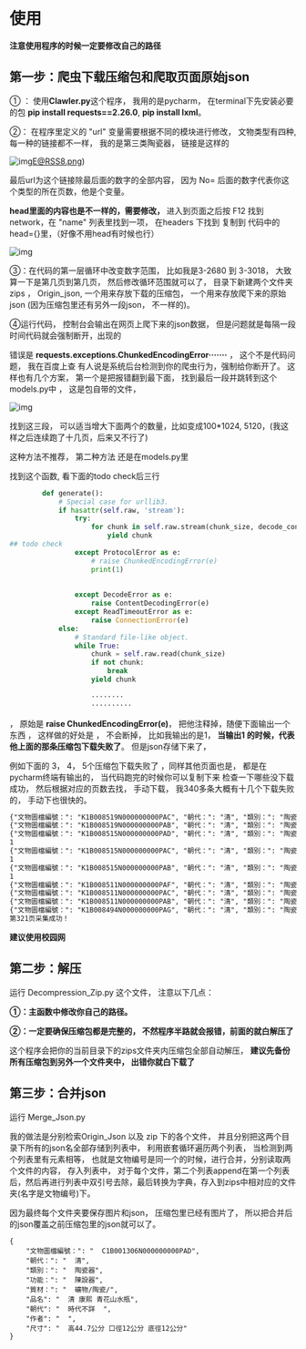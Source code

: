 # 使用



**注意使用程序的时候一定要修改自己的路径**



## 第一步：爬虫下载压缩包和爬取页面原始json

① ： 使用**Clawler.py**这个程序， 我用的是pycharm， 在terminal下先安装必要的包 **pip install requests==2.26.0**,  **pip install lxml**。

②： 在程序里定义的 "url" 变量需要根据不同的模块进行修改， 文物类型有四种,  每一种的链接都不一样， 我的是第三类陶瓷器， 链接是这样的

![img](file:///C:\Users\1\AppData\Roaming\Tencent\Users\1025935864\QQ\WinTemp\RichOle\(Q2KWOIJJL3`]OOC)E@RSS8.png)

最后url为这个链接除最后面的数字的全部内容， 因为 No=  后面的数字代表你这个类型的所在页数，他是个变量。

**head里面的内容也是不一样的，需要修改，** 进入到页面之后按 F12 找到 network，在 "name" 列表里找到一项，  在headers 下找到 复制到 代码中的 head={}里，（好像不用head有时候也行）

![img](file:///C:\Users\1\AppData\Roaming\Tencent\Users\1025935864\QQ\WinTemp\RichOle\H$9O{JK1W]0HO00L_SC_ODR.png)



③：在代码的第一层循环中改变数字范围， 比如我是3-2680 到 3-3018， 大致算一下是第几页到第几页， 然后修改循环范围就可以了， 目录下新建两个文件夹 zips ， Origin_json, 一个用来存放下载的压缩包， 一个用来存放爬下来的原始json (因为压缩包里还有另外一段json， 不一样的)。

④运行代码， 控制台会输出在网页上爬下来的json数据， 但是问题就是每隔一段时间代码就会强制断开，出现的

错误是 **requests.exceptions.ChunkedEncodingError·······**  ， 这个不是代码问题， 我在百度上查 有人说是系统后台检测到你的爬虫行为，强制给你断开了。 这样也有几个方案， 第一个是把报错翻到最下面， 找到最后一段并跳转到这个models.py中 ， 这是包自带的文件， 

![img](file:///C:\Users\1\AppData\Roaming\Tencent\Users\1025935864\QQ\WinTemp\RichOle\M71~E%Q8WOZMLZC[SOOL1BJ.png)

找到这三段， 可以适当增大下面两个的数量，比如变成100*1024, 5120，(我这样之后连续跑了十几页，后来又不行了)

这种方法不推荐， 第二种方法 还是在models.py里

找到这个函数,  看下面的todo check后三行

```python
        def generate():
            # Special case for urllib3.
            if hasattr(self.raw, 'stream'):
                try:
                    for chunk in self.raw.stream(chunk_size, decode_content=True):
                        yield chunk
## todo check                        
                except ProtocolError as e:
                    # raise ChunkedEncodingError(e)
                    print(1)
                
                
                except DecodeError as e:
                    raise ContentDecodingError(e)
                except ReadTimeoutError as e:
                    raise ConnectionError(e)
            else:
                # Standard file-like object.
                while True:
                    chunk = self.raw.read(chunk_size)
                    if not chunk:
                        break
                    yield chunk
                    
                    ········
                    ··········
```

， 原始是  **raise ChunkedEncodingError(e)**， 把他注释掉，随便下面输出一个东西 ， 这样做的好处是 ， 不会断掉， 比如我输出的是1， **当输出1 的时候，代表他上面的那条压缩包下载失败了**。 但是json存储下来了，



例如下面的 3， 4， 5个压缩包下载失败了 ，同样其他页面也是， 都是在pycharm终端有输出的， 当代码跑完的时候你可以复制下来 检查一下哪些没下载成功， 然后根据对应的页数去找， 手动下载， 我340多条大概有十几个下载失败的， 手动下也很快的。



```txt
{"文物圖檔編號：": "K1B008519N000000000PAC", "朝代：": "清", "類別：": "陶瓷器", "功能：": "盛裝器", "質材：": "礦物/陶瓷/瓷"}
{"文物圖檔編號：": "K1B008519N000000000PAB", "朝代：": "清", "類別：": "陶瓷器", "功能：": "盛裝器", "質材：": "礦物/陶瓷/瓷"}
{"文物圖檔編號：": "K1B008515N000000000PAD", "朝代：": "清", "類別：": "陶瓷器", "功能：": "盛裝器", "質材：": "礦物/陶瓷/瓷"}
1
{"文物圖檔編號：": "K1B008515N000000000PAC", "朝代：": "清", "類別：": "陶瓷器", "功能：": "盛裝器", "質材：": "礦物/陶瓷/瓷"}
1
{"文物圖檔編號：": "K1B008515N000000000PAB", "朝代：": "清", "類別：": "陶瓷器", "功能：": "盛裝器", "質材：": "礦物/陶瓷/瓷"}
1
{"文物圖檔編號：": "K1B008511N000000000PAF", "朝代：": "清", "類別：": "陶瓷器", "功能：": "盛裝器", "質材：": "礦物/陶瓷/瓷"}
{"文物圖檔編號：": "K1B008511N000000000PAC", "朝代：": "清", "類別：": "陶瓷器", "功能：": "盛裝器", "質材：": "礦物/陶瓷/瓷"}
{"文物圖檔編號：": "K1B008511N000000000PAB", "朝代：": "清", "類別：": "陶瓷器", "功能：": "盛裝器", "質材：": "礦物/陶瓷/瓷"}
{"文物圖檔編號：": "K1B008494N000000000PAG", "朝代：": "清", "類別：": "陶瓷器", "功能：": "盛裝器", "質材：": "礦物/玻璃/"}
第321页采集成功！

```

**建议使用校园网**



## 第二步：解压

运行 Decompression_Zip.py 这个文件， 注意以下几点：

**①：主函数中修改你自己的路径。**

**②：一定要确保压缩包都是完整的， 不然程序半路就会报错，前面的就白解压了**

这个程序会把你的当前目录下的zips文件夹内压缩包全部自动解压， **建议先备份所有压缩包到另外一个文件夹中， 出错你就白下载了**





## 第三步：合并json



运行 Merge_Json.py

我的做法是分别检索Origin_Json 以及 zip 下的各个文件， 并且分别把这两个目录下所有的json名全部存储到列表中， 利用嵌套循环遍历两个列表， 当检测到两个列表里有元素相等， 也就是文物编号是同一个的时候，进行合并，分别读取两个文件的内容， 存入列表中， 对于每个文件，第二个列表append在第一个列表后，然后再进行列表中双引号去除，最后转换为字典，存入到zips中相对应的文件夹(名字是文物编号)下。



因为最终每个文件夹要保存图片和json， 压缩包里已经有图片了， 所以把合并后的json覆盖之前压缩包里的json就可以了。

```
{
    "文物圖檔編號：": "  C1B001306N000000000PAD",
    "朝代：": "  清",
    "類別：": "  陶瓷器",
    "功能：": "  陳設器",
    "質材：": "  礦物/陶瓷/",
    "品名": "  清 康熙 青花山水瓶",
    "朝代": "  時代不詳  ",
    "作者": "  ",
    "尺寸": "  高44.7公分 口徑12公分 底徑12公分"
}
```





